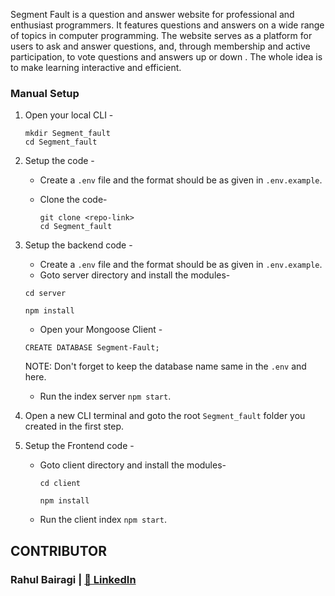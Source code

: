 Segment Fault is a question and answer website for professional and enthusiast programmers. It features questions and answers on a wide range of topics in computer programming. The website serves as a platform for users to ask and answer questions, and, through membership and active participation, to vote questions and answers up or down . The whole idea is to make learning interactive and efficient.
### Manual Setup
1. Open your local CLI -

   ```
   mkdir Segment_fault
   cd Segment_fault
   ```

2. Setup the code -

   - Create a `.env` file and the format should be as given in `.env.example`.
   - Clone the code-

     ```
     git clone <repo-link>
     cd Segment_fault
     ```

3. Setup the backend code -

   - Create a `.env` file and the format should be as given in `.env.example`.
   - Goto server directory and install the modules-

   ```
   cd server

   npm install
   ```

   - Open your Mongoose Client -

   ```
   CREATE DATABASE Segment-Fault;
   ```

   NOTE: Don't forget to keep the database name same in the `.env` and here.

   - Run the index server `npm start`.

4. Open a new CLI terminal and goto the root `Segment_fault` folder you created in the first step.
5. Setup the Frontend code -

   - Goto client directory and install the modules-

     ```
     cd client

     npm install
     ```

   - Run the client index `npm start`.

## CONTRIBUTOR

### Rahul Bairagi | [📝 LinkedIn](https://www.linkedin.com/in/rahul-bairagi-b88b20165/)
